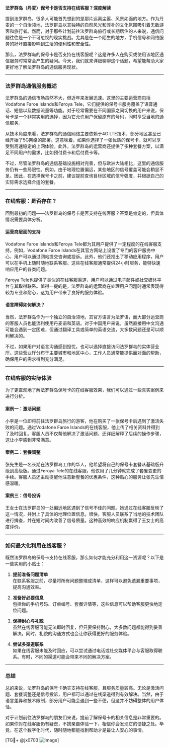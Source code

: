 **法罗群岛（丹麦）保号卡是否支持在线客服？深度解读**

提到法罗群岛，很多人可能首先想到的是那片远离尘嚣、风景如画的地方。作为丹麦的一个自治领地，法罗群岛以其独特的自然风光和淳朴的文化氛围吸引着无数游客和旅行者。然而，对于那些计划前往法罗群岛旅行或长期居住的人来说，通信问题往往是一个不可忽视的现实挑战。尤其是在一个陌生的地方，手机信号和网络服务的好坏直接影响到生活的便利性和安全性。

那么，法罗群岛的保号卡是否支持在线客服呢？这是许多人在购买或使用该地区通信服务时常常会产生的疑问。今天，我们就来详细聊聊这个话题，希望能帮助大家更好地了解法罗群岛的通信服务现状。

---

### **法罗群岛通信服务概述**

法罗群岛的通信市场虽然不大，但近年来发展迅速。这里的主要运营商包括Vodafone Faroe Islands和Føroya Tele，它们提供的保号卡服务覆盖了语音通话、短信以及数据流量等功能。对于经常需要在不同国家之间切换的用户来说，保号卡是一个非常实用的选择，因为它允许用户保留原有的号码，同时享受当地的通信服务。

从技术角度来看，法罗群岛的通信网络主要依赖于4G LTE技术，部分地区甚至已经开始了5G网络的部署。这意味着，如果你选择了一张优质的保号卡，就可以享受到高速稳定的上网体验。此外，法罗群岛的运营商还提供了多种套餐方案，以满足不同用户的需求，比如预付费卡和后付费卡等。

不过，尽管法罗群岛的通信基础设施相对完善，但与欧洲大陆相比，这里的通信服务仍有一些局限性。例如，由于地理位置偏远，某些地区的信号覆盖可能会稍显不足。因此，在选择保号卡之前，建议提前查询目标区域的信号强度，并根据自己的实际需求选择合适的套餐。

---

### **在线客服：是否存在？**

回到最初的问题——法罗群岛的保号卡是否支持在线客服？答案是肯定的，但具体情况需要具体分析。

#### **运营商层面的支持**
Vodafone Faroe Islands和Føroya Tele都为其用户提供了一定程度的在线客服支持。例如，Vodafone Faroe Islands在其官方网站上设置了专门的客户服务中心，用户可以通过网站提交咨询或投诉。此外，他们还推出了移动应用程序，用户可以在手机上随时随地联系客服。这些在线客服通常提供24小时服务，能够快速响应用户的各类问题。

Føroya Tele也提供了类似的在线客服渠道，用户可以通过电子邮件或社交媒体平台与其取得联系。值得一提的是，法罗群岛的运营商在处理用户问题时通常表现得较为专业和耐心，这为用户带来了良好的服务体验。

#### **语言障碍如何解决？**
当然，法罗群岛作为一个独立的自治领地，其官方语言为法罗语，而大部分运营商的客服人员也能流利使用丹麦语和英语。对于中国用户来说，虽然直接用中文沟通可能会遇到一定困难，但通过翻译工具或简单的英语交流，大多数问题还是可以顺利解决的。

不过，如果用户对语言沟通感到担忧，也可以选择直接访问法罗群岛的实体营业厅。这些营业厅分布于主要城市和地区中心，工作人员通常能提供面对面的帮助，确保用户的需求得到充分满足。

---

### **在线客服的实际体验**

为了更直观地了解法罗群岛保号卡的在线客服效果，我们可以通过一些真实案例来进行分析。

#### **案例一：激活问题**
小李是一位即将前往法罗群岛旅行的游客，他在购买了一张保号卡后遇到了激活失败的问题。通过Vodafone Faroe Islands的在线客服，他上传了相关资料并得到了及时回复。客服人员不仅帮他解决了激活问题，还详细解释了后续的操作步骤，这让小李感到非常满意。

#### **案例二：套餐调整**
张先生是一名长期在法罗群岛工作的华人，他希望将自己的保号卡套餐从基础版升级到高级版。通过Føroya Tele的在线客服，他仅用了几分钟就完成了套餐变更的手续。客服人员还主动提醒他注意新套餐的优惠条件，这种贴心的服务让张先生倍感温暖。

#### **案例三：信号投诉**
王女士在法罗群岛的一处偏远地区遇到了信号不佳的问题。她通过在线客服反映了这一情况，并附上了具体的地理位置信息。很快，客服人员联系了当地的技术团队进行排查，并在短时间内改善了信号质量。这种高效的响应机制赢得了王女士的高度评价。

---

### **如何最大化利用在线客服？**

既然法罗群岛的保号卡支持在线客服，那么如何才能充分利用这一资源呢？以下是一些实用的小贴士：

1. **提前准备问题清单**  
   在联系客服之前，尽量将所有问题整理成清单，这样可以避免遗漏重要事项，提高沟通效率。

2. **准备好必要信息**  
   包括你的手机号码、订单编号、套餐详情等，这些信息可以帮助客服更快地定位问题。

3. **保持耐心与礼貌**  
   虽然在线客服可能无法即时回复，但只要保持耐心，大多数问题都能得到妥善解决。同时，礼貌的沟通方式也会让你获得更好的服务体验。

4. **尝试多渠道联系**  
   如果在线客服未能及时回应，可以尝试通过电话或社交媒体平台与客服取得联系。有时，不同的渠道可能会带来不同的解决方案。

---

### **总结**

总的来说，法罗群岛的保号卡确实支持在线客服，且服务质量较高。无论是激活问题、套餐调整还是信号投诉，用户都可以通过在线渠道得到有效解决。当然，由于语言差异和技术限制，部分用户可能会遇到一些不便，但这并不妨碍整体的用户体验。

对于计划前往法罗群岛的朋友们来说，提前了解保号卡的相关信息是非常重要的。如果你对在线客服仍有疑虑，不妨亲自体验一下，相信你会发现它的便捷之处。毕竟，在这个数字化时代，随时随地都能找到帮助才是最让人安心的事情。

[TG💪+ @jx0703 ![Image](https://github.com/user-attachments/assets/dbca1d08-cadb-493c-b0ec-ad6f7a83f270)]